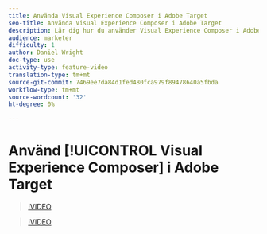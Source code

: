 ```yaml
---
title: Använda Visual Experience Composer i Adobe Target
seo-title: Använda Visual Experience Composer i Adobe Target
description: Lär dig hur du använder Visual Experience Composer i Adobe Target.
audience: marketer
difficulty: 1
author: Daniel Wright
doc-type: use
activity-type: feature-video
translation-type: tm+mt
source-git-commit: 7469ee7da84d1fed480fca979f89478640a5fbda
workflow-type: tm+mt
source-wordcount: '32'
ht-degree: 0%

---
```



# Använd [!UICONTROL Visual Experience Composer] i Adobe Target

>[!VIDEO](https://video.tv.adobe.com/v/17399/?quality=12)

>[!VIDEO](https://video.tv.adobe.com/v/17401/?quality=12)
